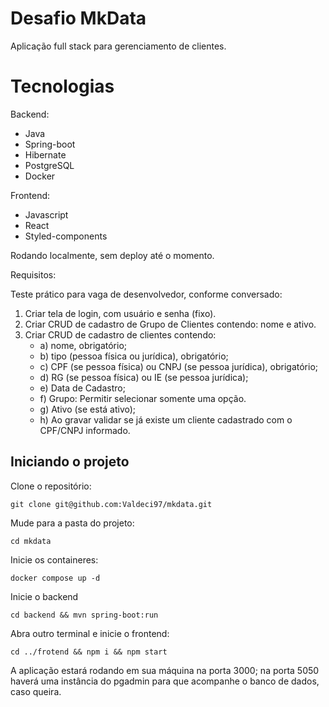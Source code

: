# Desafio MkData

Aplicação full stack para gerenciamento de clientes.

# Tecnologias

Backend:

- Java
- Spring-boot
- Hibernate
- PostgreSQL
- Docker

Frontend:

- Javascript
- React
- Styled-components

Rodando localmente, sem deploy até o momento.

Requisitos:

Teste prático para vaga de desenvolvedor, conforme conversado:
1) Criar tela de login, com usuário e senha (fixo).
2) Criar CRUD de cadastro de Grupo de Clientes contendo: nome e ativo.
3) Criar CRUD de cadastro de clientes contendo: 
     - a) nome, obrigatório;
     - b) tipo (pessoa física ou jurídica), obrigatório;
     - c) CPF (se pessoa física) ou CNPJ (se pessoa jurídica), obrigatório;
     - d) RG (se pessoa física) ou IE (se pessoa jurídica);
     - e) Data de Cadastro;
     - f) Grupo: Permitir selecionar somente uma opção.
     - g) Ativo (se está ativo);     
     - h) Ao gravar validar se já existe um cliente cadastrado com o CPF/CNPJ informado.

## Iniciando o projeto

Clone o repositório:

```
git clone git@github.com:Valdeci97/mkdata.git
```
Mude para a pasta do projeto:

```
cd mkdata
```

Inicie os containeres:

```
docker compose up -d
```

Inicie o backend

```
cd backend && mvn spring-boot:run
```

Abra outro terminal e inicie o frontend:

```
cd ../frotend && npm i && npm start
```

A aplicação estará rodando em sua máquina na porta 3000; na porta 5050 haverá uma instância do pgadmin para que acompanhe o banco de dados, caso queira.

